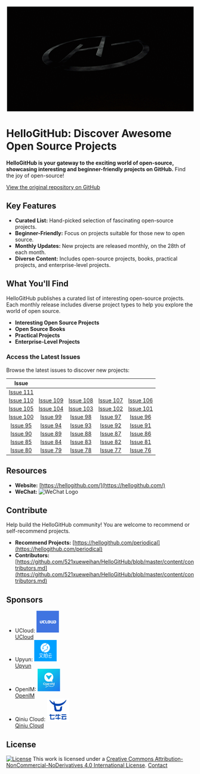 <p align="center">
  <img src="https://raw.githubusercontent.com/521xueweihan/img_logo/master/logo/readme.gif" alt="HelloGitHub Logo"/>
</p>

# HelloGitHub: Discover Awesome Open Source Projects

**HelloGitHub is your gateway to the exciting world of open-source, showcasing interesting and beginner-friendly projects on GitHub.** Find the joy of open-source!

[View the original repository on GitHub](https://github.com/521xueweihan/HelloGitHub)

## Key Features

*   **Curated List:** Hand-picked selection of fascinating open-source projects.
*   **Beginner-Friendly:** Focus on projects suitable for those new to open source.
*   **Monthly Updates:**  New projects are released monthly, on the 28th of each month.
*   **Diverse Content:**  Includes open-source projects, books, practical projects, and enterprise-level projects.

## What You'll Find

HelloGitHub publishes a curated list of interesting open-source projects. Each monthly release includes diverse project types to help you explore the world of open source.

*   **Interesting Open Source Projects**
*   **Open Source Books**
*   **Practical Projects**
*   **Enterprise-Level Projects**

### Access the Latest Issues

Browse the latest issues to discover new projects:

| Issue |  |  |  |  |
| :---: | :---: | :---: | :---: | :---: |
| [Issue 111](/content/HelloGitHub111.md) |  |  |  |  |
| [Issue 110](/content/HelloGitHub110.md) | [Issue 109](/content/HelloGitHub109.md) | [Issue 108](/content/HelloGitHub108.md) | [Issue 107](/content/HelloGitHub107.md) | [Issue 106](/content/HelloGitHub106.md) |
| [Issue 105](/content/HelloGitHub105.md) | [Issue 104](/content/HelloGitHub104.md) | [Issue 103](/content/HelloGitHub103.md) | [Issue 102](/content/HelloGitHub102.md) | [Issue 101](/content/HelloGitHub101.md) |
| [Issue 100](/content/HelloGitHub100.md) | [Issue 99](/content/HelloGitHub99.md) | [Issue 98](/content/HelloGitHub98.md) | [Issue 97](/content/HelloGitHub97.md) | [Issue 96](/content/HelloGitHub96.md) |
| [Issue 95](/content/HelloGitHub95.md) | [Issue 94](/content/HelloGitHub94.md) | [Issue 93](/content/HelloGitHub93.md) | [Issue 92](/content/HelloGitHub92.md) | [Issue 91](/content/HelloGitHub91.md) |
| [Issue 90](/content/HelloGitHub90.md) | [Issue 89](/content/HelloGitHub89.md) | [Issue 88](/content/HelloGitHub88.md) | [Issue 87](/content/HelloGitHub87.md) | [Issue 86](/content/HelloGitHub86.md) |
| [Issue 85](/content/HelloGitHub85.md) | [Issue 84](/content/HelloGitHub84.md) | [Issue 83](/content/HelloGitHub83.md) | [Issue 82](/content/HelloGitHub82.md) | [Issue 81](/content/HelloGitHub81.md) |
| [Issue 80](/content/HelloGitHub80.md) | [Issue 79](/content/HelloGitHub79.md) | [Issue 78](/content/HelloGitHub78.md) | [Issue 77](/content/HelloGitHub77.md) | [Issue 76](/content/HelloGitHub76.md) |

## Resources

*   **Website:** [https://hellogithub.com/](https://hellogithub.com/)
*   **WeChat:** <img src="https://cdn.jsdelivr.net/gh/521xueweihan/img_logo@main/logo/weixin.png" alt="WeChat Logo" width="30" height="30"/>

## Contribute

Help build the HelloGitHub community! You are welcome to recommend or self-recommend projects.

*   **Recommend Projects:** [https://hellogithub.com/periodical](https://hellogithub.com/periodical)
*   **Contributors:** [https://github.com/521xueweihan/HelloGitHub/blob/master/content/contributors.md](https://github.com/521xueweihan/HelloGitHub/blob/master/content/contributors.md)

## Sponsors

*   UCloud: <a href="https://www.compshare.cn/?utm_term=logo&utm_campaign=hellogithub&utm_source=otherdsp&utm_medium=display&ytag=logo_hellogithub_otherdsp_display"><img src="https://raw.githubusercontent.com/521xueweihan/img_logo/master/logo/ucloud.png" alt="UCloud Logo" width="60px"><br>UCloud</a>
*   Upyun:  <a href="https://www.upyun.com/?from=hellogithub"><img src="https://raw.githubusercontent.com/521xueweihan/img_logo/master/logo/upyun.png" alt="Upyun Logo" width="60px"><br>Upyun</a>
*   OpenIM:  <a href="https://github.com/OpenIMSDK/Open-IM-Server"><img src="https://raw.githubusercontent.com/521xueweihan/img_logo/master/logo/im.png" alt="OpenIM Logo" width="60px"><br>OpenIM</a>
*   Qiniu Cloud: <a href="https://www.qiniu.com/products/ai-token-api?utm_source=hello"><img src="https://raw.githubusercontent.com/521xueweihan/img_logo/master/logo/qiniu.jpg" alt="Qiniu Cloud Logo" width="60px"><br>Qiniu Cloud</a>

## License

[![License](https://licensebuttons.net/l/by-nc-nd/4.0/88x31.png)](https://creativecommons.org/licenses/by-nc-nd/4.0/deed.zh)  This work is licensed under a [Creative Commons Attribution-NonCommercial-NoDerivatives 4.0 International License](https://creativecommons.org/licenses/by-nc-nd/4.0/deed.zh). [Contact](mailto:595666367@qq.com)